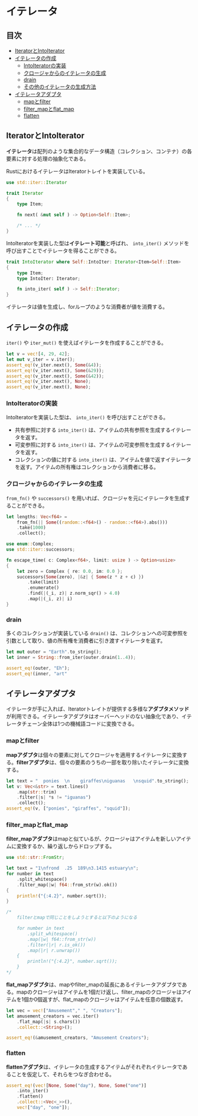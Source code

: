 # イテレータ

## 目次
- [IteratorとIntoIterator](#iteratorとintoiterator)
- [イテレータの作成](#イテレータの作成)
	- [IntoIteratorの実装](#IntoIteratorの実装)
	- [クロージャからのイテレータの生成](#クロージャからのイテレータの生成)
	- [drain](#drain)
	- [その他のイテレータの生成方法](#その他のイテレータの生成方法)
- [イテレータアダプタ](#イテレータアダプタ)
	- [mapとfilter](#mapとfilter)
	- [filter_mapとflat_map](#filter_mapとflat_map)
	- [flatten](#flatten)


## IteratorとIntoIterator

**イテレータ**は配列のような集合的なデータ構造（コレクション、コンテナ）の各要素に対する処理の抽象化である。

RustにおけるイテレータはIteratorトレイトを実装している。

```rust
use std::iter::Iterator

trait Iterator
{
	type Item;

	fn next( &mut self ) -> Option<Self::Item>;

	/* ... */
}
```

IntoIteratorを実装した型は**イテレート可能**と呼ばれ、 `into_iter()` メソッドを呼び出すことでイテレータを得ることができる。

```rust
trait IntoIterator where Self::IntoIter: Iterator<Item=Self::Item>
{
	type Item;
	type IntoIter: Iterator;

	fn into_iter( self ) -> Self::Iterator;
}
```

イテレータは値を生成し、forループのような消費者が値を消費する。


## イテレータの作成

`iter()` や `iter_mut()` を使えばイテレータを作成することができる。

```rust
let v = vec![4, 29, 42];
let mut v_iter = v.iter();
assert_eq!(v_iter.next(), Some(&4));
assert_eq!(v_iter.next(), Some(&29));
assert_eq!(v_iter.next(), Some(&42));
assert_eq!(v_iter.next(), None);
assert_eq!(v_iter.next(), None);
```

### IntoIteratorの実装

IntoIteratorを実装した型は、 `into_iter()` を呼び出すことができる。

- 共有参照に対する `into_iter()` は、アイテムの共有参照を生成するイテレータを返す。
- 可変参照に対する `into_iter()` は、アイテムの可変参照を生成するイテレータを返す。
- コレクションの値に対する `into_iter()` は、アイテムを値で返すイテレータを返す。アイテムの所有権はコレクションから消費者に移る。

### クロージャからのイテレータの生成

`from_fn()` や `successors()` を用いれば、クロージャを元にイテレータを生成することができる。

```rust
let lengths: Vec<f64> =
	from_fn(|| Some((random::<f64>() - random::<f64>).abs()))
	.take(1000)
	.collect();
```

```rust
use enum::Complex;
use std::iter::successors;

fn escape_time( c: Complex<f64>, limit: usize ) -> Option<usize>
{
	let zero = Complex { re: 0.0, im: 0.0 };
	successors(Some(zero), |&z| { Some(z * z + c) })
		.take(limit)
		.enumerate()
		.find(|(_i, z)| z.norm_sqr() > 4.0)
		.map(|(_i, z)| i)
}
```

### drain

多くのコレクションが実装している `drain()` は、コレクションへの可変参照を引数として取り、値の所有権を消費者に引き渡すイテレータを返す。 

```rust
let mut outer = "Earth".to_string();
let inner = String::from_iter(outer.drain(1..4));

assert_eq!(outer, "Eh");
assert_eq!(inner, "art"
```


## イテレータアダプタ

イテレータが手に入れば、Iteratorトレイトが提供する多様な**アダプタメソッド**が利用できる。イテレータアダプタはオーバーヘッドのない抽象化であり、イテレータチェーン全体は1つの機械語コードに変換できる。

### mapとfilter

**mapアダプタ**は個々の要素に対してクロージャを適用するイテレータに変換する。**filterアダプタ**は、個々の要素のうちの一部を取り除いたイテレータに変換する。

```rust
let text = "  ponies  \n    giraffes\niguanas   \nsquid".to_string();
let v: Vec<&str> = text.lines()
	.map(str::trim)
	.filter(|s| *s != "iguanas")
	.collect();
assert_eq!(v, ["ponies", "giraffes", "squid"]);
```

### filter_mapとflat_map

**filter_mapアダプタ**はmapと似ているが、クロージャはアイテムを新しいアイテムに変換するか、繰り返しからドロップする。

```rust
use std::str::FromStr;

let text = "1\nfrond  .25  189\n3.1415 estuary\n";
for number in text
	.split_whitespace()
	.filter_map(|w| f64::from_str(w).ok())
{
	println!("{:4.2}", number.sqrt());
}

/*
	filterとmapで同じことをしようとすると以下のようになる

	for number in text
		.split_whitespace()
		.map(|w| f64::from_str(w))
		.filter(|r| r.is_ok())
		.map(|r| r.unwrap())
	{
		println!("{:4.2}", number.sqrt());
	}
*/
```

**flat_mapアダプタ**は、mapやfilter_mapの延長にあるイテレータアダプタである。mapのクロージャはアイテムを1個だけ返し、filter_mapのクロージャはアイテムを1個か0個返すが、flat_mapのクロージャはアイテムを任意の個数返す。

```rust
let vec = vec!["Amusement"," ", "Creators"];
let amusement_creators = vec.iter()
	.flat_map(|s| s.chars())
	.collect::<String>();

assert_eq!(&amusement_creators, "Amusement Creators");
```

### flatten

**flattenアダプタ**は、イテレータの生成するアイテムがそれぞれイテレータであることを仮定して、それらをつなぎ合わせる。

```rust
assert_eq!(vec![None, Some("day"), None, Some("one")]
	.into_iter()
	.flatten()
	.collect::<Vec<_>>(),
	vec!["day", "one"]);
```
